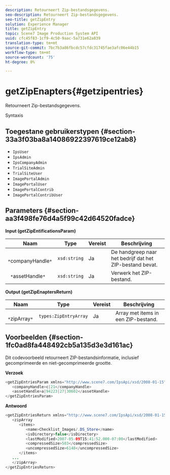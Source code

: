 ```yaml
---
description: Retourneert Zip-bestandsgegevens.
seo-description: Retourneert Zip-bestandsgegevens.
seo-title: getZipEntry
solution: Experience Manager
title: getZipEntry
topic: Scene7 Image Production System API
uuid: cfc45f83-1cf9-4c50-9aac-5a731e62a839
translation-type: tm+mt
source-git-commit: 7bc7b3a86fbcdc57cfdc31745fae3afc06e44b15
workflow-type: tm+mt
source-wordcount: '75'
ht-degree: 0%

---
```



# getZipEnapters{#getzipentries}

Retourneert Zip-bestandsgegevens.

Syntaxis

## Toegestane gebruikerstypen {#section-33a3f03ba8a14086922397619ce12ab8}

* `IpsUser`
* `IpsAdmin`
* `IpsCompanyAdmin`
* `TrialSiteAdmin`
* `TrialSiteUser`
* `ImagePortalAdmin`
* `ImagePortalUser`
* `ImagePortalContrib`
* `ImagePortalContribUser`

## Parameters {#section-aa3f498fe76d4a5f99c42d64520fadce}

**Input (getZipEntificationsParam)**

| Naam | Type | Vereist | Beschrijving |
|---|---|---|---|
| ` *`companyHandle`*` | `xsd:string` | Ja | De handgreep naar het bedrijf dat het ZIP-bestand bevat. |
| ` *`assetHandle`*` | `xsd:string` | Ja | Verwerk het ZIP-bestand. |

**Output (getZipEnaptersReturn)**

| Naam | Type | Vereist | Beschrijving |
|---|---|---|---|
| ` *`zipArray`*` | `types:ZipEntryArray` | Ja | Array met items in een ZIP-bestand. |

## Voorbeelden {#section-1fc0ad8fa448492cb5a135d3e3d161ac}

Dit codevoorbeeld retourneert ZIP-bestandsinformatie, inclusief gecomprimeerde en niet-gecomprimeerde grootte.

**Verzoek**

```java
<getZipEntriesParam xmlns="http://www.scene7.com/IpsApi/xsd/2008-01-15">
   <companyHandle>c|21</companyHandle>
   <assetHandle>a|94223|27|30602</assetHandle>
</getZipEntriesParam>
```

**Antwoord**

```java
<getZipEntriesReturn xmlns="http://www.scene7.com/IpsApi/xsd/2008-01-15">
   <zipArray
      <items>
         <name>Checklist_Images/.DS_Store</name>
         <isDirectory>false</isDirectory>
         <lastModified>2007-05-09T15:41:52.000-07:00</lastModified>
         <compressedSize>503</compressedSize>
         <uncompressedSize>6148</uncompressedSize>
      </items>
   ...
   </zipArray>
</getZipEntriesReturn>
```

